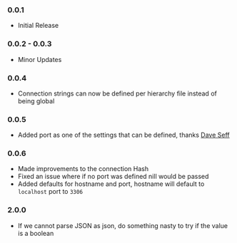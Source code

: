 ### 0.0.1
- Initial Release

### 0.0.2 - 0.0.3
- Minor Updates

### 0.0.4
- Connection strings can now be defined per hierarchy file instead of being global

### 0.0.5
- Added port as one of the settings that can be defined, thanks [Dave Seff](https://github.com/daveseff)

### 0.0.6

- Made improvements to the connection Hash
- Fixed an issue where if no port was defined nill would be passed
- Added defaults for hostname and port, hostname will default to `localhost` port to `3306`

### 2.0.0

- If we cannot parse JSON as json, do something nasty to try if the value is a
  boolean
